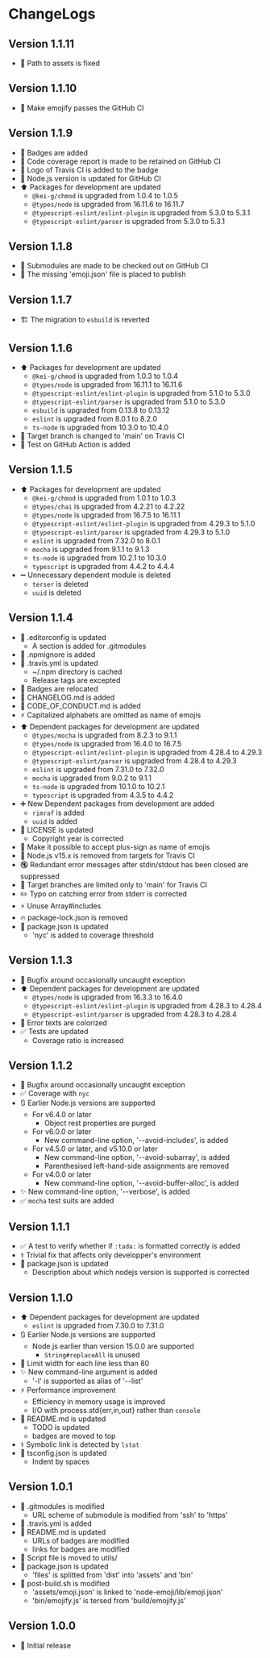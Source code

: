 # ChangeLogs

## Version 1.1.11

- :bug: Path to assets is fixed

## Version 1.1.10

- :green_heart: Make emojify passes the GitHub CI

## Version 1.1.9

- :memo: Badges are added
- :green_heart: Code coverage report is made to be retained on GitHub CI
- :memo: Logo of Travis CI is added to the badge
- :green_heart: Node.js version is updated for GitHub CI
- :arrow_up: Packages for development are updated
  - `@kei-g/chmod` is upgraded from 1.0.4 to 1.0.5
  - `@types/node` is upgraded from 16.11.6 to 16.11.7
  - `@typescript-eslint/eslint-plugin` is upgraded from 5.3.0 to 5.3.1
  - `@typescript-eslint/parser` is upgraded from 5.3.0 to 5.3.1

## Version 1.1.8

- :green_heart: Submodules are made to be checked out on GitHub CI
- :hammer: The missing 'emoji.json' file is placed to publish

## Version 1.1.7

- :building_construction: The migration to `esbuild` is reverted

## Version 1.1.6

- :arrow_up: Packages for development are updated
  - `@kei-g/chmod` is upgraded from 1.0.3 to 1.0.4
  - `@types/node` is upgraded from 16.11.1 to 16.11.6
  - `@typescript-eslint/eslint-plugin` is upgraded from 5.1.0 to 5.3.0
  - `@typescript-eslint/parser` is upgraded from 5.1.0 to 5.3.0
  - `esbuild` is upgraded from 0.13.8 to 0.13.12
  - `eslint` is upgraded from 8.0.1 to 8.2.0
  - `ts-node` is upgraded from 10.3.0 to 10.4.0
- :green_heart: Target branch is changed to 'main' on Travis CI
- :green_heart: Test on GitHub Action is added

## Version 1.1.5

- :arrow_up: Packages for development are updated
  - `@kei-g/chmod` is upgraded from 1.0.1 to 1.0.3
  - `@types/chai` is upgraded from 4.2.21 to 4.2.22
  - `@types/node` is upgraded from 16.7.5 to 16.11.1
  - `@typescript-eslint/eslint-plugin` is upgraded from 4.29.3 to 5.1.0
  - `@typescript-eslint/parser` is upgraded from 4.29.3 to 5.1.0
  - `eslint` is upgraded from 7.32.0 to 8.0.1
  - `mocha` is upgraded from 9.1.1 to 9.1.3
  - `ts-node` is upgraded from 10.2.1 to 10.3.0
  - `typescript` is upgraded from 4.4.2 to 4.4.4
- :heavy_minus_sign: Unnecessary dependent module is deleted
  - `terser` is deleted
  - `uuid` is deleted

## Version 1.1.4

- :wrench: .editorconfig is updated
  - A section is added for .gitmodules
- :hear_no_evil: .npmignore is added
- :green_heart: .travis.yml is updated
  - ~/.npm directory is cached
  - Release tags are excepted
- :memo: Badges are relocated
- :memo: CHANGELOG.md is added
- :memo: CODE_OF_CONDUCT.md is added
- :zap: Capitalized alphabets are omitted as name of emojis
- :arrow_up: Dependent packages for development are updated
  - `@types/mocha` is upgraded from 8.2.3 to 9.1.1
  - `@types/node` is upgraded from 16.4.0 to 16.7.5
  - `@typescript-eslint/eslint-plugin` is upgraded from 4.28.4 to 4.29.3
  - `@typescript-eslint/parser` is upgraded from 4.28.4 to 4.29.3
  - `eslint` is upgraded from 7.31.0 to 7.32.0
  - `mocha` is upgraded from 9.0.2 to 9.1.1
  - `ts-node` is upgraded from 10.1.0 to 10.2.1
  - `typescript` is upgraded from 4.3.5 to 4.4.2
- :heavy_plus_sign: New Dependent packages from development are added
  - `rimraf` is added
  - `uuid` is added
- :page_facing_up: LICENSE is updated
  - Copyright year is corrected
- :bug: Make it possible to accept plus-sign as name of emojis
- :green_heart: Node.js v15.x is removed from targets for Travis CI
- :mute: Redundant error messages after stdin/stdout has been closed are suppressed
- :green_heart: Target branches are limited only to 'main' for Travis CI
- :pencil2: Typo on catching error from stderr is corrected
- :zap: Unuse Array#includes
- :fire: package-lock.json is removed
- :hammer: package.json is updated
  - 'nyc' is added to coverage threshold

## Version 1.1.3

- :bug: Bugfix around occasionally uncaught exception
- :arrow_up: Dependent packages for development are updated
  - `@types/node` is upgraded from 16.3.3 to 16.4.0
  - `@typescript-eslint/eslint-plugin` is upgraded from 4.28.3 to 4.28.4
  - `@typescript-eslint/parser` is upgraded from 4.28.3 to 4.28.4
- :children_crossing: Error texts are colorized
- :white_check_mark: Tests are updated
  - Coverage ratio is increased

## Version 1.1.2

- :bug: Bugfix around occasionally uncaught exception
- :white_check_mark: Coverage with `nyc`
- :arrows_clockwise: Earlier Node.js versions are supported
  - For v6.4.0 or later
    - Object rest properties are purged
  - For v6.0.0 or later
    - New command-line option, '--avoid-includes', is added
  - For v4.5.0 or later, and v5.10.0 or later
    - New command-line option, '--avoid-subarray', is added
    - Parenthesised left-hand-side assignments are removed
  - For v4.0.0 or later
    - New command-line option, '--avoid-buffer-alloc', is added
- :sparkles: New command-line option, '--verbose', is added
- :white_check_mark: `mocha` test suits are added

## Version 1.1.1

- :white_check_mark: A test to verify whether if `:tada:` is formatted correctly is added
- :medical_symbol: Trivial fix that affects only developper's environment
- :hammer: package.json is updated
  - Description about which nodejs version is supported is corrected

## Version 1.1.0

- :arrow_up: Dependent packages for development are updated
  - `eslint` is upgraded from 7.30.0 to 7.31.0
- :arrows_clockwise: Earlier Node.js versions are supported
  - Node.js earlier than version 15.0.0 are supported
    - `String#replaceAll` is unused
- :art: Limit width for each line less than 80
- :sparkles: New command-line argument is added
  - '-l' is supported as alias of '--list'
- :zap: Performance improvement
  - Efficiency in memory usage is improved
  - I/O with process.std{err,in,out} rather than `console`
- :memo: README.md is updated
  - TODO is updated
  - badges are moved to top
- :medical_symbol: Symbolic link is detected by `lstat`
- :wrench: tsconfig.json is updated
  - Indent by spaces

## Version 1.0.1

- :hear_no_evil: .gitmodules is modified
  - URL scheme of submodule is modified from 'ssh' to 'https'
- :construction_worker: .travis.yml is added
- :memo: README.md is updated
  - URLs of badges are modified
  - links for badges are modified
- :truck: Script file is moved to utils/
- :hammer: package.json is updated
  - 'files' is splitted from 'dist' into 'assets' and 'bin'
- :hammer: post-build.sh is modified
  - 'assets/emoji.json' is linked to 'node-emoji/lib/emoji.json'
  - 'bin/emojify.js' is tersed from 'build/emojify.js'

## Version 1.0.0

- :tada: Initial release
